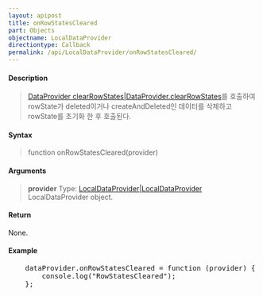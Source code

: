 ```yaml
---
layout: apipost
title: onRowStatesCleared
part: Objects
objectname: LocalDataProvider
directiontype: Callback
permalink: /api/LocalDataProvider/onRowStatesCleared/
---
```



#### Description

> [DataProvider clearRowStates\|DataProvider.clearRowStates](/api/LocalDataProvider/)를 호출하여 rowState가 deleted이거나 createAndDeleted인 데이터를 삭제하고 rowState를 초기화 한 후 호출된다.

#### Syntax

> function onRowStatesCleared(provider)

#### Arguments

> **provider**
> Type: [LocalDataProvider\|LocalDataProvider](/api/LocalDataProvider/)
> LocalDataProvider object.

#### Return

None.

#### Example

<pre class="prettyprint">
    dataProvider.onRowStatesCleared = function (provider) {
        console.log("RowStatesCleared");
    };
</pre>

